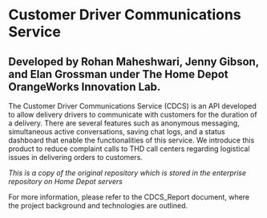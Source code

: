 # **Customer Driver Communications Service**
## Developed by Rohan Maheshwari, Jenny Gibson, and Elan Grossman under The Home Depot OrangeWorks Innovation Lab.

The Customer Driver Communications Service (CDCS) is an API developed to allow delivery drivers to communicate
with customers for the duration of a delivery. There are several features such as anonymous messaging,
simultaneous active conversations, saving chat logs, and a status dashboard that enable the functionalities of this
service. We introduce this product to reduce complaint calls to THD call centers regarding logistical issues in
delivering orders to customers.

*This is a copy of the original repository which is stored in the enterprise repository on Home Depot servers*

For more information, please refer to the CDCS_Report document, where the project background and technologies are outlined.
